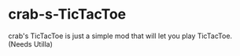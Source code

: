 # crab-s-TicTacToe
crab's TicTacToe is just a simple mod that will let you play TicTacToe. (Needs Utilla)
